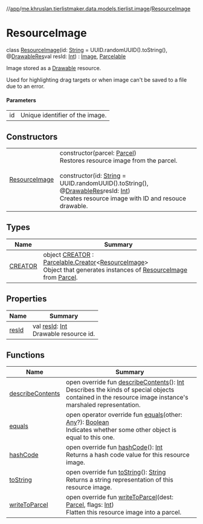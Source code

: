 //[app](../../../index.md)/[me.khruslan.tierlistmaker.data.models.tierlist.image](../index.md)/[ResourceImage](index.md)

# ResourceImage

class [ResourceImage](index.md)(id: [String](https://kotlinlang.org/api/latest/jvm/stdlib/kotlin/-string/index.html) = UUID.randomUUID().toString(), @[DrawableRes](https://developer.android.com/reference/kotlin/androidx/annotation/DrawableRes.html)val resId: [Int](https://kotlinlang.org/api/latest/jvm/stdlib/kotlin/-int/index.html)) : [Image](../-image/index.md), [Parcelable](https://developer.android.com/reference/kotlin/android/os/Parcelable.html)

Image stored as a [Drawable](https://developer.android.com/reference/kotlin/android/graphics/drawable/Drawable.html) resource.

Used for highlighting drag targets or when image can't be saved to a file due to an error.

#### Parameters

| | |
|---|---|
| id | Unique identifier of the image. |

## Constructors

| | |
|---|---|
| [ResourceImage](-resource-image.md) | constructor(parcel: [Parcel](https://developer.android.com/reference/kotlin/android/os/Parcel.html))<br>Restores resource image from the parcel.<br><br>constructor(id: [String](https://kotlinlang.org/api/latest/jvm/stdlib/kotlin/-string/index.html) = UUID.randomUUID().toString(), @[DrawableRes](https://developer.android.com/reference/kotlin/androidx/annotation/DrawableRes.html)resId: [Int](https://kotlinlang.org/api/latest/jvm/stdlib/kotlin/-int/index.html))<br>Creates resource image with ID and resouce drawable. |

## Types

| Name | Summary |
|---|---|
| [CREATOR](-c-r-e-a-t-o-r/index.md) | object [CREATOR](-c-r-e-a-t-o-r/index.md) : [Parcelable.Creator](https://developer.android.com/reference/kotlin/android/os/Parcelable.Creator.html)&lt;[ResourceImage](index.md)&gt; <br>Object that generates instances of [ResourceImage](index.md) from [Parcel](https://developer.android.com/reference/kotlin/android/os/Parcel.html). |

## Properties

| Name | Summary |
|---|---|
| [resId](res-id.md) | val [resId](res-id.md): [Int](https://kotlinlang.org/api/latest/jvm/stdlib/kotlin/-int/index.html)<br>Drawable resource id. |

## Functions

| Name | Summary |
|---|---|
| [describeContents](describe-contents.md) | open override fun [describeContents](describe-contents.md)(): [Int](https://kotlinlang.org/api/latest/jvm/stdlib/kotlin/-int/index.html)<br>Describes the kinds of special objects contained in the resource image instance's marshaled representation. |
| [equals](equals.md) | open operator override fun [equals](equals.md)(other: [Any](https://kotlinlang.org/api/latest/jvm/stdlib/kotlin/-any/index.html)?): [Boolean](https://kotlinlang.org/api/latest/jvm/stdlib/kotlin/-boolean/index.html)<br>Indicates whether some other object is equal to this one. |
| [hashCode](hash-code.md) | open override fun [hashCode](hash-code.md)(): [Int](https://kotlinlang.org/api/latest/jvm/stdlib/kotlin/-int/index.html)<br>Returns a hash code value for this resource image. |
| [toString](to-string.md) | open override fun [toString](to-string.md)(): [String](https://kotlinlang.org/api/latest/jvm/stdlib/kotlin/-string/index.html)<br>Returns a string representation of this resource image. |
| [writeToParcel](write-to-parcel.md) | open override fun [writeToParcel](write-to-parcel.md)(dest: [Parcel](https://developer.android.com/reference/kotlin/android/os/Parcel.html), flags: [Int](https://kotlinlang.org/api/latest/jvm/stdlib/kotlin/-int/index.html))<br>Flatten this resource image into a parcel. |
